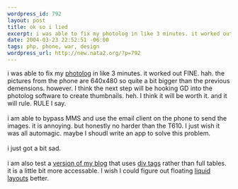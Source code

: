 ```yaml
--- 
wordpress_id: 792
layout: post
title: ok so i lied
excerpt: i was able to fix my photolog in like 3 minutes. it worked out FINE. hah. the pictures from the phone are 640x480 so quite a bit bigger than the previous demensions. however. I think the next step will be hooking GD into the photolog software to create thumbnails. heh. I think it will be worth it. and it will rule. RULE I say. i am able to bypass MMS and use t...
date: 2004-03-23 22:52:51 -06:00
tags: php, phone, war, design
wordpress_url: http://new.nata2.org/?p=792
---
```

i was able to fix my <a href="photolog.php">photolog</a> in like 3 minutes. it worked out FINE. hah. the pictures from the phone are 640x480 so quite a bit bigger than the previous demensions. however. I think the next step will be hooking GD into the photolog software to create thumbnails. heh. I think it will be worth it. and it will rule. RULE I say. <br/><br/>i am able to bypass MMS and use the email client on the phone to send the images. it is annoying. but honestly no harder than the T610. I just wish it was all automagic. maybe I shoudl write an app to solve this problem. <br/><br/>i just got a bit sad. 
<br/><br/>i am also test a <a href="http://nata2.org/?mode=div">version of my blog</a> that uses <a href="http://nata2.org/?mode=div">div tags</a> rather than full tables. it is a little bit more accessable. I wish I could figure out floating <a href="http://www.maxdesign.com.au/presentation/liquid/">liquid layouts</a> better. 
